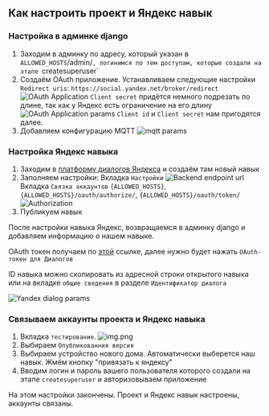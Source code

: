 ## Как настроить проект и Яндекс навык

### Настройка в админке django

1. Заходим в админку по адресу, который указан в `ALLOWED_HOSTS`/admin/`, логинимся по тем доступам, которые создали на
   этапе `createsuperuser`
2. Создаём OAuth приложение. Устанавливаем следующие
   настройки `Redirect uris`: `https://social.yandex.net/broker/redirect`
   ![OAuth Application](readme/oauth_application.png)
   `Client secret` придётся немного подрезать по длине, так как у Яндекс есть ограничение на его длину
   ![OAuth Application params](readme/oauth_application_params.png)
   `Client id` и `Client secret` нам пригодятся далее.
3. Добавляем конфигурацию MQTT
   ![mqtt params](readme/mqtt_params.png)

### Настройка Яндекс навыка

1. Заходим в [платформу диалогов Яндекса](https://dialogs.yandex.ru/developer "Платформа диалогов") и создаём там новый
   навык
2. Заполняем настройки:
   Вкладка `Настройки`
   ![Backend endpoint url](readme/backend_endpoint_url.png)
   Вкладка `Связка аккаунтов`
   `{ALLOWED_HOSTS}`, `{ALLOWED_HOSTS}/oauth/authorize/`, `{ALLOWED_HOSTS}/oauth/token/`
   ![Authorization](readme/authorization.png)
3. Публикуем навык

После настройки навыка Яндекс, возвращаемся в админку django и добавляем информацию о нашем навыке.

OAuth токен получаем по [этой](https://dialogs.yandex.ru/developer "Платформа диалогов") ссылке, далее нужно будет
нажать `OAuth-токен для Диалогов`

ID навыка можно скопировать из адресной строки открытого навыка или на вкладке `общие сведения` в
разделе `Идентификатор диалога`

![Yandex dialog params](readme/yandex_dialog_params.png)

### Связываем аккаунты проекта и Яндекс навыка

1. Вкладка `тестирование`.
   ![img.png](readme/yandex_testing_add_account.png)
3. Выбираем `Опубликованния версия`
4. Выбираем устройство нового дома. Автоматически выберется наш навык. Жмём кнопку "привязать к яндексу"
5. Вводим логин и пароль вашего пользователя которого создали на этапе `createsuperuser` и авторизовываем приложение

На этом настройки закончены. Проект и Яндекс навык настроены, аккаунты связаны.